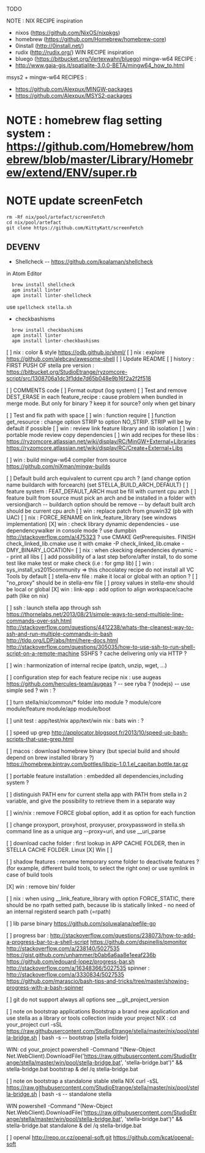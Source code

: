 TODO

NOTE :
NIX RECIPE inspiration
* nixos (https://github.com/NixOS/nixpkgs)
* homebrew (https://github.com/Homebrew/homebrew-core)
* 0install (http://0install.net/)
* rudix (http://rudix.org/)
WIN RECIPE inspiration
* bluego (https://bitbucket.org/Vertexwahn/bluego)
mingw-w64 RECIPE :
* http://www.gaia-gis.it/spatialite-3.0.0-BETA/mingw64_how_to.html

msys2 + mingw-w64 RECIPES :
* https://github.com/Alexpux/MINGW-packages
* https://github.com/Alexpux/MSYS2-packages

# NOTE : homebrew flag setting system : https://github.com/Homebrew/homebrew/blob/master/Library/Homebrew/extend/ENV/super.rb


# NOTE update screenFetch
    rm -Rf nix/pool/artefact/screenFetch
    cd nix/pool/artefact
    git clone https://github.com/KittyKatt/screenFetch

## DEVENV

* Shellcheck -- https://github.com/koalaman/shellcheck

in Atom Editor

  ```
    brew install shellcheck
    apm install linter
    apm install linter-shellcheck
  ```

use
  `spellcheck stella.sh`

* checkbashisms

```
  brew install checkbashisms
  apm install linter
  apm install linter-checkbashisms
```
[ ] nix : color & style
https://odb.github.io/shml/
[ ] nix : explore https://github.com/alebcay/awesome-shell
[ ] Update README
  [ ] history : FIRST PUSH OF stella pre version : https://bitbucket.org/StudioEtrange/ryzomcore-script/src/1308706a1dc3f1dde7d65b048e9b16f2a2f2f518

[ ] COMMENTS code
[ ] Format output (log system)
[ ] Test and remove DEST_ERASE in each feature_recipe : cause problem when bundled in merge mode. But only for binary ? keep it for source? only when get binary

[ ] Test and fix path with space
[ ] win : function require
[ ] function get_resource : change option STRIP to option NO_STRIP. STRIP will be by default if possible
[ ] win : review link feature library and lib isolation
[ ] win : portable mode review copy dependencies
[ ] win add recipes for these libs :
https://ryzomcore.atlassian.net/wiki/display/RC/MinGW+External+Libraries
https://ryzomcore.atlassian.net/wiki/display/RC/Create+External+Libs

[ ] win : build mingw-w64 compiler from source https://github.com/niXman/mingw-builds

[ ] Default build arch equivalent to current cpu arch ? (and change option name buildarch with forcearch) (set STELLA_BUILD_ARCH_DEFAULT)
[ ] feature system : FEAT_DEFAULT_ARCH must be fill with current cpu arch
[ ] feature built from source must pick an arch and be installed in a folder with version@arch -- buildarch option should be remove -- by default built arch should be current cpu arch
[ ] win : replace patch from gnuwin32 (pb with UAC)
[ ] nix : FORCE_RENAME on link_feature_library (see windows implementation)
[X] win : check library dynamic dependencies - use dependencywalker in console mode ? use dumpbin http://stackoverflow.com/a/475323 ? use CMAKE GetPrerequisites. FINISH check_linked_lib.cmake use it with cmake -P check_linked_lib.cmake -DMY_BINARY_LOCATION=<path>
[ ] nix : when ckecking dependencies dynamic -- print all libs
[ ] add possibility of a last step before/after install, to do some test like make test or make check (i.e : for gmp lib)
[ ] win : sys_install_vs2015community => this chocolatey recipe do not install all VC Tools by default
[ ] stella-env file : make it local or global with an option ?
[ ] "no_proxy" should be in stella-env file
[ ] proxy values in stella-env should be local or global
[X] win : link-app : add option to align workspace/cache path (like on nix)



[ ] ssh : launch stella app through ssh
https://thornelabs.net/2013/08/21/simple-ways-to-send-multiple-line-commands-over-ssh.html
http://stackoverflow.com/questions/4412238/whats-the-cleanest-way-to-ssh-and-run-multiple-commands-in-bash
http://tldp.org/LDP/abs/html/here-docs.html
http://stackoverflow.com/questions/305035/how-to-use-ssh-to-run-shell-script-on-a-remote-machine
SSHFS ? cache delivering only via HTTP ?

[ ] win : harmonization of internal recipe (patch, unzip, wget, ...)


[ ] configuration step for each feature recipe
    nix : use augeas https://github.com/hercules-team/augeas ? -- see ryba ? (nodejs) -- use simple sed ?
    win : ?

[ ] turn stella/nix/common/* folder into module ?
    module/core
    module/feature
    module/app
    module/boot

[ ] unit test : app/test/nix app/text/win
    nix : bats
    win : ?

[ ] speed up grep http://applocator.blogspot.fr/2013/10/speed-up-bash-scripts-that-use-grep.html



[ ] macos : download homebrew binary (but special build and should depend on brew installed library ?) https://homebrew.bintray.com/bottles/libzip-1.0.1.el_capitan.bottle.tar.gz

[ ] portable feature installation : embedded all dependencies,including system ?

[ ] distinguish PATH env for current stella app with PATH from stella in 2 variable, and give the possibility to retrieve them in a separate way

[ ] win/nix : remove FORCE global option, add it as option for each function

[ ] change proxyport, proxyhost, proxyuser, proxypassword in stella.sh command line as a unique arg --proxy=uri, and use __uri_parse

[ ] download cache folder : first lookup in APP CACHE FOLDER, then in STELLA CACHE FOLDER. Linux [X] Win [ ]

[ ] shadow features : rename temporary some folder to deactivate features ? (for example, different build tools, to select the right one) or use symlink in case of build tools

[X] win : remove bin/ folder

[ ] nix : when using __link_feature_library with option FORCE_STATIC, there should be no rpath setted path, because lib is statically linked - no need of an internal registerd search path (=rpath)

[ ] lib parse binary https://github.com/soluwalana/pefile-go

[ ] progress bar :
http://stackoverflow.com/questions/238073/how-to-add-a-progress-bar-to-a-shell-script
https://github.com/dspinellis/pmonitor
http://stackoverflow.com/a/238140/5027535
https://gist.github.com/unhammer/b0ab6a6aa8e1eeaf236b
https://github.com/edouard-lopez/progress-bar.sh
http://stackoverflow.com/a/16348366/5027535
spinner :
http://stackoverflow.com/a/3330834/5027535
https://github.com/marascio/bash-tips-and-tricks/tree/master/showing-progress-with-a-bash-spinner

[ ] git do not support always all options see __git_project_version

[ ] note on bootstrap applications
Bootstrap a brand new application and use stella as a library or tools collection inside your project
NIX :
	cd your_project
	curl -sSL https://raw.githubusercontent.com/StudioEtrange/stella/master/nix/pool/stella-bridge.sh | bash -s -- bootstrap [stella folder]

WIN:
  cd your_project
	powershell -Command "(New-Object Net.WebClient).DownloadFile('https://raw.githubusercontent.com/StudioEtrange/stella/master/win/pool/stella-bridge.bat', 'stella-bridge.bat')" && stella-bridge.bat bootstrap & del /q stella-bridge.bat

[ ] note on bootstrap a standalone stable stella
NIX
curl -sSL https://raw.githubusercontent.com/StudioEtrange/stella/master/nix/pool/stella-bridge.sh | bash -s -- standalone stella

WIN
powershell -Command "(New-Object Net.WebClient).DownloadFile('https://raw.githubusercontent.com/StudioEtrange/stella/master/win/pool/stella-bridge.bat', 'stella-bridge.bat')" && stella-bridge.bat standalone & del /q stella-bridge.bat

[ ] openal
http://repo.or.cz/openal-soft.git
https://github.com/kcat/openal-soft
